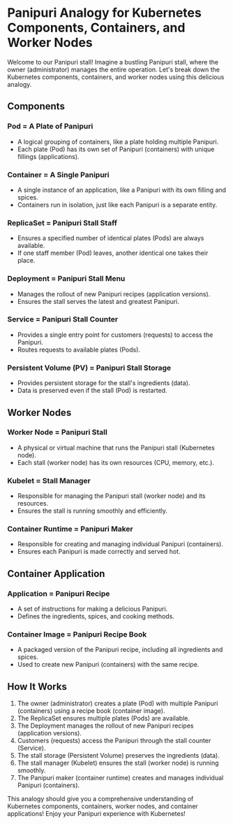 # Panipuri Analogy for Kubernetes Components, Containers, and Worker Nodes

Welcome to our Panipuri stall! Imagine a bustling Panipuri stall, where the owner (administrator) manages the entire operation. Let's break down the Kubernetes components, containers, and worker nodes using this delicious analogy.

## Components

### Pod = A Plate of Panipuri
- A logical grouping of containers, like a plate holding multiple Panipuri.
- Each plate (Pod) has its own set of Panipuri (containers) with unique fillings (applications).

### Container = A Single Panipuri
- A single instance of an application, like a Panipuri with its own filling and spices.
- Containers run in isolation, just like each Panipuri is a separate entity.

### ReplicaSet = Panipuri Stall Staff
- Ensures a specified number of identical plates (Pods) are always available.
- If one staff member (Pod) leaves, another identical one takes their place.

### Deployment = Panipuri Stall Menu
- Manages the rollout of new Panipuri recipes (application versions).
- Ensures the stall serves the latest and greatest Panipuri.

### Service = Panipuri Stall Counter
- Provides a single entry point for customers (requests) to access the Panipuri.
- Routes requests to available plates (Pods).

### Persistent Volume (PV) = Panipuri Stall Storage
- Provides persistent storage for the stall's ingredients (data).
- Data is preserved even if the stall (Pod) is restarted.

## Worker Nodes

### Worker Node = Panipuri Stall
- A physical or virtual machine that runs the Panipuri stall (Kubernetes node).
- Each stall (worker node) has its own resources (CPU, memory, etc.).

### Kubelet = Stall Manager
- Responsible for managing the Panipuri stall (worker node) and its resources.
- Ensures the stall is running smoothly and efficiently.

### Container Runtime = Panipuri Maker
- Responsible for creating and managing individual Panipuri (containers).
- Ensures each Panipuri is made correctly and served hot.

## Container Application

### Application = Panipuri Recipe
- A set of instructions for making a delicious Panipuri.
- Defines the ingredients, spices, and cooking methods.

### Container Image = Panipuri Recipe Book
- A packaged version of the Panipuri recipe, including all ingredients and spices.
- Used to create new Panipuri (containers) with the same recipe.

## How It Works

1. The owner (administrator) creates a plate (Pod) with multiple Panipuri (containers) using a recipe book (container image).
2. The ReplicaSet ensures multiple plates (Pods) are available.
3. The Deployment manages the rollout of new Panipuri recipes (application versions).
4. Customers (requests) access the Panipuri through the stall counter (Service).
5. The stall storage (Persistent Volume) preserves the ingredients (data).
6. The stall manager (Kubelet) ensures the stall (worker node) is running smoothly.
7. The Panipuri maker (container runtime) creates and manages individual Panipuri (containers).

This analogy should give you a comprehensive understanding of Kubernetes components, containers, worker nodes, and container applications! Enjoy your Panipuri experience with Kubernetes!
